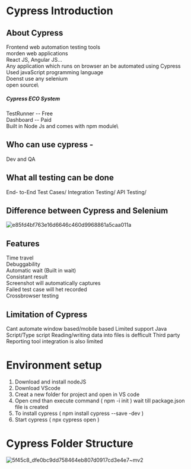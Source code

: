 # Cypress Introduction

## About Cypress
Frontend web automation testing tools\
morden web applications\
React JS, Angular JS...\
Any application which runs on browser an be automated using Cypress\
Used javaScript programming language\
Doenst use any selenium\
open source\
##### Cypress ECO System
TestRunner -- Free\
Dashboard -- Paid\
Built in Node Js and comes with npm module\

## Who can use cypress - 
Dev and QA
## What all testing can be done
End- to-End Test Cases/
Integration Testing/
API Testing/

## Difference between Cypress and Selenium
![e85fd4bf763e16d6646c460d9968861a5caa011a](https://github.com/Sachinnayak0712/CyPress-Automation/assets/66566069/c630abb5-1cf8-458d-83ba-b578d844737c)

## Features
Time travel\
Debuggability\
Automatic wait (Built in wait)\
Consistant result\
Screenshot will automatically captures\
Failed test case will het recorded\
Crossbrowser testing

## Limitation of Cypress
Cant automate window based/mobile based
Limited support
Java Script/Type script
Reading/writing data into files is defficult
Third party Reporting tool integration is also limited 


# Environment setup
1) Download and install nodeJS
2) Download VScode
3) Creat a new folder for project and open in VS code
4) Open cmd than execute command ( npm -i init ) wait till package.json file is created
5) To install cypress ( npm install cypress --save -dev )
6) Start cypress ( npx cypress open )

# Cypress Folder Structure
![5f45c8_dfe0bc9dd758464eb807d0917cd3e4e7~mv2](https://github.com/Sachinnayak0712/CyPress-Automation/assets/66566069/e5866be4-ef37-4de6-b970-2926ce134f5d)


